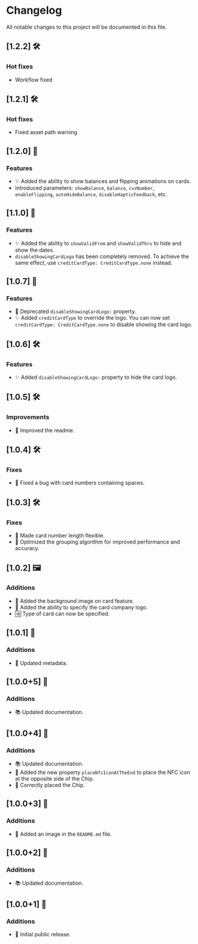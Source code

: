 # Changelog

All notable changes to this project will be documented in this file.

## [1.2.2] 🛠️

### Hot fixes

- Workflow fixed

## [1.2.1] 🛠️

### Hot fixes

- Fixed asset path warning

## [1.2.0] 🚀

### Features

- ✨ Added the ability to show balances and flipping animations on cards.
- Introduced parameters: `showBalance`, `balance`, `cvvNumber`, `enableFlipping`, `autoHideBalance`, `disableHapticFeedback`, etc.

## [1.1.0] 🚀

### Features

- ✨ Added the ability to `showValidFrom` and `showValidThru` to hide and show the dates.
- `disableShowingCardLogo` has been completely removed. To achieve the same effect, use `creditCardType: CreditCardType.none` instead.

## [1.0.7] 🔄

### Features

- 🚀 Deprecated `disableShowingCardLogo:` property.
- ✨ Added `creditCardType` to override the logo. You can now set `creditCardType: CreditCardType.none` to disable showing the card logo.

## [1.0.6] 🛠️

### Features

- ✨ Added `disableShowingCardLogo:` property to hide the card logo.

## [1.0.5] 🛠️

### Improvements

- 📝 Improved the readme.

## [1.0.4] 🛠️

### Fixes

- 🐛 Fixed a bug with card numbers containing spaces.

## [1.0.3] 🛠️

### Fixes

- 🐛 Made card number length flexible.
- 🚀 Optimized the grouping algorithm for improved performance and accuracy.

## [1.0.2] 🖼️

### Additions

- 📸 Added the background image on card feature.
- 🏢 Added the ability to specify the card company logo.
- 🆔 Type of card can now be specified.

## [1.0.1] 📗

### Additions

- 📝 Updated metadata.

## [1.0.0+5] 👏

### Additions

- 📚 Updated documentation.

## [1.0.0+4] 🚀

### Additions

- 📚 Updated documentation.
- 🎉 Added the new property `placeNfcIconAtTheEnd` to place the NFC icon at the opposite side of the Chip.
- 💄 Correctly placed the Chip.

## [1.0.0+3] 🎉

### Additions

- 📸 Added an image in the `README.md` file.

## [1.0.0+2] 📝

### Additions

- 📚 Updated documentation.

## [1.0.0+1] 🚀

### Additions

- 🎉 Initial public release.
